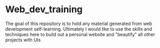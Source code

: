 # Web_dev_training
The goal of this repository is to hold any material generated from web development self-learning. Ultimately I would like to use the skills and techniques here to build out a personal website and "beautify" all other projects with UIs
